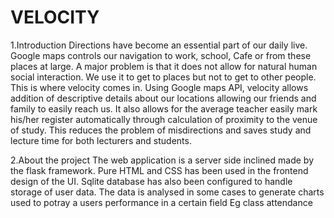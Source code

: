 # VELOCITY

1.Introduction
Directions have become an essential part of our daily live. Google maps controls our navigation to work, school,
Cafe or from these places at large. A major problem is that it does not allow for natural human social interaction. We use it 
to get to places but not to get to other people. This is where velocity comes in. Using Google maps API, velocity allows addition of 
descriptive details about our locations allowing our friends and family to easily reach us. It also allows for the average teacher 
easily mark his/her register automatically through calculation of proximity to the venue of study. This reduces the problem of misdirections
and saves study and lecture time for both lecturers and students.

2.About the project
The web application is a server side inclined made by the flask framework. Pure HTML and CSS  has been used in the 
frontend design of the UI. Sqlite database has also been configured to handle storage of user data. The data is analysed in some cases
to generate charts used to potray a users performance in a certain field Eg class attendance
